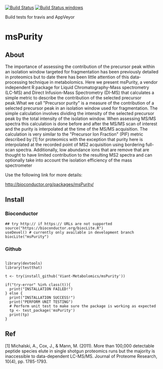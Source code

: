 [![Build Status](https://travis-ci.org/Viant-Metabolomics/msPurity.png)](https://travis-ci.org/Viant-Metabolomics/) [![Build Status windows](https://ci.appveyor.com/api/projects/status/github/viant-metabolomics/mspurity?branch=master&svg=true)](https://ci.appveyor.com/project/tomnl/mspurity/)

Build tests for travis and AppVeyor 


# msPurity

## About
The importance of assessing the contribution of the precursor peak within an isolation window targeted for fragmentation has been previously detailed in proteomics but to date there has been little attention of this data-processing technique in metabolomics. Here we present msPurity, a vendor independent R package for Liquid Chromatography-Mass spectrometry (LC-MS) and Direct Infusion-Mass Spectrometry (DI-MS) that calculates a simple metric to describe the contribution of the selected precursor peak.What we call "Precursor purity" is a measure of the contribution of a selected precursor peak in an isolation window used for fragmentation. The simple calculation involves dividing the intensity of the selected precursor peak by the total intensity of the isolation window. When assessing MS/MS spectra this calculation is done before and after the MS/MS scan of interest and the purity is interpolated at the time of the MS/MS acquisition. The calculation is very similar to the "Precursor Ion Fraction" (PIF) metric described by  \[1\] for proteomics with the exception that purity here is interpolated at the recorded point of MS2 acquisition using bordering full-scan spectra. Additionally, low abundance ions that are remove that are thought to have limited contribution to the resulting MS2 spectra and can optionally take into account the isolation efficiency of the mass spectrometer

Use the following link for more details:

http://bioconductor.org/packages/msPurity/


## Install

### Bioconductor

```
## try http:// if https:// URLs are not supported
source("https://bioconductor.org/biocLite.R")
useDevel() # currently only available in development branch
biocLite("msPurity")

```

### Github

```

library(devtools)
library(testthat)

t <- try(install_github('Viant-Metabolomics/msPurity'))

if("try-error" %in% class(t)){
  print("INSTALLATION FAILED!")
} else {
  print("INSTALLATION SUCCESS!")
  print("PERFORM UNIT TESTING")
  # Perform unit test to make sure the package is working as expected
  tp <- test_package('msPurity')
  print(tp)
}
```



## Ref
[1] Michalski, A., Cox, J., & Mann, M. (2011). More than 100,000 detectable peptide species elute in single shotgun proteomics runs but the majority is inaccessible to data-dependent LC-MS/MS. Journal of Proteome Research, 10(4), pp. 1785-1793.



